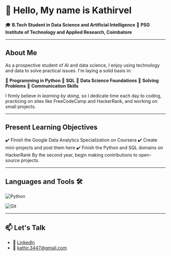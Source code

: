 # 👋 Hello, My name is Kathirvel

🎓 **B.Tech Student in Data Science and Artificial Intelligence** 
📍 **PSG Institute of Technology and Applied Research, Coimbatore**


---

## About Me

As a prospective student of AI and data science, I enjoy using technology and data to solve practical issues.
I'm laying a solid basis in:

📌 **Programming in Python**
📌 **SQL**
📌 **Data Science Foundations** 
📌 **Solving Problems** 
📌 **Communication Skills**

I firmly believe in *learning by doing*, so I dedicate time each day to coding, practicing on sites like FreeCodeCamp and HackerRank, and working on small projects.

---

## Present Learning Objectives

✔️ Finish the Google Data Analytics Specialization on Coursera 
✔️ Create mini-projects and post them here 
✔️ Finish the Python and SQL domains on HackerRank By the second year, begin making contributions to open-source projects.

---

## Languages and Tools 🛠

![Python](https://img.shields.io/badge/-Python-3776AB?logo=python&logoColor=white&style=flat)

![Git](https://img.shields.io/badge/-Git-F05032?logo=git&logoColor=white&style=flat)


---

## 📫 Let's Talk

- 🔗 [LinkedIn](YOUR-LINKEDIN-URL-HERE)
- 📧 kathir.3447@gmail.com

<!--
**kathir-iTech/kathir-iTech** is a ✨ _special_ ✨ repository because its `README.md` (this file) appears on your GitHub profile.


-->
